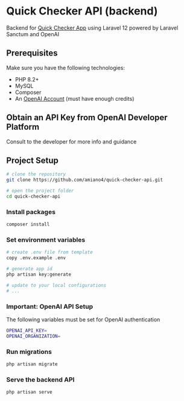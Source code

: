 # Quick Checker API (backend)

Backend for [Quick Checker App](https://github.com/amiano4/quick-checker-app.git) using Laravel 12 powered by Laravel Sanctum and OpenAI

## Prerequisites

Make sure you have the following technologies:

-   PHP 8.2+
-   MySQL
-   Composer
-   An [OpenAI Account](https://platform.openai.com/) (must have enough credits)

## Obtain an API Key from OpenAI Developer Platform

Consult to the developer for more info and guidance

## Project Setup

```bash
# clone the repository
git clone https://github.com/amiano4/quick-checker-api.git

# open the project folder
cd quick-checker-api
```

### Install packages

```bash
composer install
```

### Set environment variables

```bash
# create .env file from template
copy .env.example .env

# generate app id
php artisan key:generate

# update to your local configurations
# ...
```

### Important: OpenAI API Setup

The following variables must be set for OpenAI authentication

```bash
OPENAI_API_KEY=
OPENAI_ORGANIZATION=
```

### Run migrations

```bash
php artisan migrate
```

### Serve the backend API

```bash
php artisan serve
```
